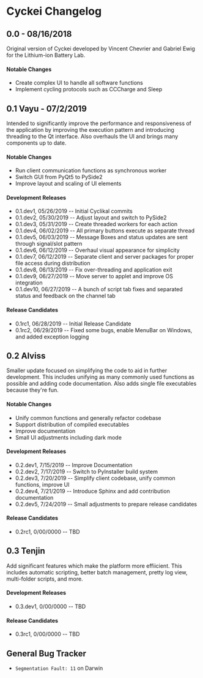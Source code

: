 # Cyckei Changelog


## 0.0 - 08/16/2018
Original version of Cyckei developed by Vincent Chevrier and Gabriel Ewig for the Lithium-ion Battery Lab.

#### Notable Changes
*   Create complex UI to handle all software functions
*   Implement cycling protocols such as CCCharge and Sleep


## 0.1 Vayu - 07/2/2019
Intended to significantly improve the performance and responsiveness of the application by improving the execution pattern and introducing threading to the Qt interface. Also overhauls the UI and brings many components up to date.

#### Notable Changes
*   Run client communication functions as synchronous worker
*   Switch GUI from PyQt5 to PySide2
*   Improve layout and scaling of UI elements

#### Development Releases
*   0.1.dev1, 05/26/2019 -- Initial Cyclikal commits
*   0.1.dev2, 05/30/2019 -- Adjust layout and switch to PySide2
*   0.1.dev3, 05/31/2019 -- Create threaded workers for each action
*   0.1.dev4, 06/02/2019 -- All primary buttons execute as separate thread
*   0.1.dev5, 06/03/2019 -- Message Boxes and status updates are sent through signal/slot pattern
*   0.1.dev6, 06/12/2019 -- Overhaul visual appearance for simplicity
*   0.1.dev7, 06/12/2019 -- Separate client and server packages for proper file access during distribution
*   0.1.dev8, 06/13/2019 -- Fix over-threading and application exit
*   0.1.dev9, 06/27/2019 -- Move server to applet and improve OS integration
*   0.1.dev10, 06/27/2019 -- A bunch of script tab fixes and separated status and feedback on the channel tab

#### Release Candidates
*   0.1rc1, 06/28/2019 -- Initial Release Candidate
*   0.1rc2, 06/29/2019 -- Fixed some bugs, enable MenuBar on Windows, and added exception logging


## 0.2 Alviss
Smaller update focused on simplifying the code to aid in further development. This includes unifying as many commonly used functions as possible and adding code documentation. Also adds single file executables because they're fun.

#### Notable Changes
*   Unify common functions and generally refactor codebase
*   Support distribution of compiled executables
*   Improve documentation
*   Small UI adjustments including dark mode

#### Development Releases
*   0.2.dev1, 7/15/2019 -- Improve Documentation
*   0.2.dev2, 7/17/2019 -- Switch to PyInstaller build system
*   0.2.dev3, 7/20/2019 -- Simplify client codebase, unify common functions, improve UI
*   0.2.dev4, 7/21/2019 -- Introduce Sphinx and add contribution documentation
*   0.2.dev5, 7/24/2019 -- Small adjustments to prepare release candidates

#### Release Candidates
*   0.2rc1, 0/00/0000 -- TBD


## 0.3 Tenjin
Add significant features which make the platform more effiicient. This includes automatic scripting, better batch management, pretty log view, multi-folder scripts, and more.

#### Development Releases
*   0.3.dev1, 0/00/0000 -- TBD

#### Release Candidates
*   0.3rc1, 0/00/0000 -- TBD


## General Bug Tracker
*   `Segmentation Fault: 11` on Darwin
